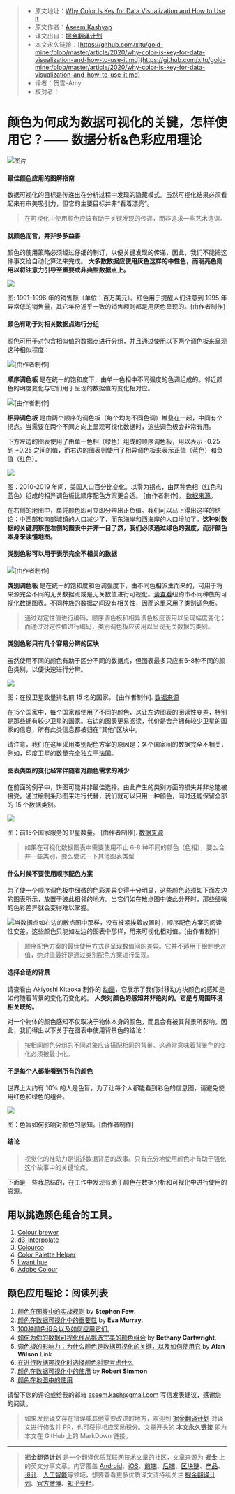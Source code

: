 > * 原文地址：[Why Color Is Key for Data Visualization and How to Use It](https://towardsdatascience.com/why-color-is-key-for-data-visualization-and-how-to-use-it-b24627116b71)
> * 原文作者：[Aseem Kashyap](https://medium.com/@aseem.kash)
> * 译文出自：[掘金翻译计划](https://github.com/xitu/gold-miner)
> * 本文永久链接：[https://github.com/xitu/gold-miner/blob/master/article/2020/why-color-is-key-for-data-visualization-and-how-to-use-it.md](https://github.com/xitu/gold-miner/blob/master/article/2020/why-color-is-key-for-data-visualization-and-how-to-use-it.md)
> * 译者：贺雪-Amy
> * 校对者：

# 颜色为何成为数据可视化的关键，怎样使用它？—— 数据分析&色彩应用理论

![图片](https://user-images.githubusercontent.com/5164225/91420085-bea57e80-e886-11ea-9bd5-f291b8da6711.png)

#### 最佳颜色应用的图解指南

数据可视化的目标是传递出在分析过程中发现的隐藏模式。虽然可视化结果必须看起来有审美吸引力，但它的主要目标并非“看着漂亮”。

> 在可视化中使用颜色应该有助于关键发现的传递，而非追求一些艺术造诣。

#### 就颜色而言，并非多多益善

颜色的使用策略必须经过仔细的制订，以便关键发现的传递，因此，我们不能把这件事交给自动化算法来完成。 **大多数数据应使用灰色这样的中性色，而明亮色则用以将注意力引导至重要或非典型数据点上。**

![](https://cdn-images-1.medium.com/max/2000/1*k67hW4R2Pb6NWdFgXJ5wFg.png)

图: 1991–1996 年的销售额（单位：百万美元）。红色用于提醒人们注意到 1995 年异常低的销售量，其它年份近乎一致的销售额则都是用灰色呈现的。[由作者制作]

#### 颜色有助于对相关数据点进行分组

颜色可用于对包含相似值的数据点进行分组，并且通过使用以下两个调色板来呈现这种相似程度：

![[由作者制作]](https://cdn-images-1.medium.com/max/2000/1*dhyh0FhGdRKBtQYuNXYFig.png)

**顺序调色板** 是在统一的饱和度下，由单一色相中不同强度的色调组成的。邻近颜色的明度变化与它们用于呈现的数据值的变化相对应。

![[由作者制作]](https://cdn-images-1.medium.com/max/2000/1*Rps6Rqc2LbFZyhW1YIyHLw.png)

**相异调色板** 是由两个顺序的调色板（每个均为不同色调）堆叠在一起，中间有个拐点。当需要在两个不同方向上呈现可视化数据时，这些调色板会非常有用。

下方左边的图表使用了由单一色相（绿色）组成的顺序调色板，用以表示 -0.25 到 +0.25 之间的值，而右边的图表则使用了相异调色板来表示正值（蓝色）和负值（红色）。

![](https://cdn-images-1.medium.com/max/2620/1*ypk58BjbbjxuB0VUslVyKw.png)

图：2010-2019 年间，美国人口百分比变化。以零为拐点，由两种色相（红色和蓝色）组成的相异调色板比顺序配色方案更合适。 \[由作者制作\]。 [数据来源](https://www.census.gov/data/datasets/time-series/demo/popest/2010s-counties-total.html)。

在右侧的地图中，单凭颜色即可立即分辨出正负值。我们可以马上得出这样的结论：中西部和南部城镇的人口减少了，而东海岸和西海岸的人口增加了。**这种对数据的关键洞察在左侧的图表中并非一目了然，我们必须通过绿色的强度，而非颜色本身来读懂地图。**

#### 类别色彩可以用于表示完全不相关的数据

![[由作者制作]](https://cdn-images-1.medium.com/max/2000/1*16lnKOqQDF2nWfRhEzLkhg.png)

**类别调色板** 是在统一的饱和度和色调强度下，由不同色相派生而来的，可用于将来源完全不同的无关数据点或是无关数值进行可视化。[请查看](http://archive.nytimes.com/www.nytimes.com/interactive/2011/01/23/nyregion/20110123-nyc-ethnic-neighborhoods-map.html?_r=0)纽约市不同种族的可视化数据图表。不同种族的数据之间没有相关性，因而这里采用了类别调色板。

> 通过对定性值进行编码，顺序调色板和相异调色板应该用以呈现幅度变化；而通过对定性值进行编码，类别调色板应该用以呈现无关数据的类别。

#### 类别色彩只有几个容易分辨的区块

虽然使用不同的颜色有助于区分不同的数据点，但图表最多只应有6-8种不同的颜色类别，以便快速进行分辨。

![](https://cdn-images-1.medium.com/max/2482/1*WTKqzvNWimO5Hxe-HZJiZw.png)

图：在役卫星数量排名前 15 名的国家。 \[由作者制作\]. [数据来源](https://www.n2yo.com/satellites/?c=&t=country)

在15个国家中，每个国家都使用了不同的颜色，这让左边图表的阅读性变差，特别是那些拥有较少卫星的国家。右边的图表更易阅读，代价是舍弃拥有较少卫星的国家的信息，所有此类信息都被归在“其他”区块中。

请注意，我们在这里采用类别配色方案的原因是：各个国家间的数据完全不相关，例如，印度卫星的数量完全独立于法国。

#### 图表类型的变化经常伴随着对颜色需求的减少

在前面的例子中，饼图可能并非最佳选择。由此产生的类别方面的损失并非总能被接受。通过绘制条形图来进行代替，我们就可以只用一种颜色，同时还能保留全部的 15 个数据类别。

![](https://cdn-images-1.medium.com/max/2000/1*3dvxxps_iDNeTuZICwyd4g.png)

图：前15个国家服务的卫星数量。 \[由作者制作\]. [数据来源](https://www.n2yo.com/satellites/?c=&t=country)

> 如果在可视化数据图表中需要使用不止 6-8 种不同的颜色（色相），要么合并一些类别，要么尝试一下其他图表类型

#### 什么时候不要使用顺序配色方案

为了使一个顺序调色板中细微的色彩差异变得十分明显，这些颜色必须如下面左边的图表所示，放置于彼此相邻的地方。当它们如在散点图中彼此分开时，那些细微的色彩差异就会变得难以掌握。

![当数据点如右边的散点图中那样，没有被紧挨着放置时，顺序配色方案的阅读性变差。这些颜色只能如左边的图表中那样，用来可视化相对值。[由作者制作]](https://cdn-images-1.medium.com/max/2000/1*HqwJC1UmrFRhlvrbss7JnQ.png)

> 顺序配色方案的最佳使用方式是呈现数值间的差异。它并不适用于绘制绝对值，绝对值最好是通过类别配色方案进行呈现。

#### 选择合适的背景

请查看由 Akiyoshi Kitaoka 制作的 [动画](https://twitter.com/i/status/1028473566193315841)，它展示了我们对移动方块颜色的感知是如何随着背景的变化而变化的。 **人类对颜色的感知并非绝对的。它是与周围环境相关联的。**

对一个物体的颜色感知不仅取决于物体本身的颜色，而且会有被其背景所影响。因此，我们得出以下关于在图表中使用背景色的结论：

> 按相同颜色分组的不同对象应该搭配相同的背景。这通常意味着背景色的变化必须被最小化。

#### 不是每个人都能看到所有的颜色

世界上大约有 10% 的人是色盲，为了让每个人都能看到彩色的信息图，请避免使用红色和绿色的组合。

![](https://cdn-images-1.medium.com/max/2000/1*a411ds64pbdeuwK7R5yu3w.png)

图：色盲如何影响对颜色的感知。\[由作者制作\]

#### 结论

> 视觉化的推动力是讲述数据背后的故事。只有充分地使用颜色才有助于强化这个故事中的关键论点。

下面是一些我总结的，在工作中发现有助于颜色在数据分析和可视化中进行使用的资源。

## 用以挑选颜色组合的工具。

1. [Colour brewer](https://colorbrewer2.org/#type=qualitative&scheme=Set3&n=6)
2. [d3-interpolate](https://github.com/d3/d3-interpolate)
3. [Colourco](https://colourco.de)
4. [Color Palette Helper](https://vis4.net/palettes/#/9|d|00429d,96ffea,ffffe0|ffffe0,ff005e,93003a|1|1)
5. [I want hue](https://medialab.github.io/iwanthue/)
6. [Adobe Colour](https://color.adobe.com/create/color-wheel)

## 颜色应用理论：阅读列表

1. [颜色在图表中的实战规则](https://nbisweden.github.io/Rcourse/files/rules_for_using_color.pdf) by **Stephen Few**.
2. [颜色在数据可视化中的重要性](https://www.forbes.com/sites/evamurray/2019/03/22/the-importance-of-color-in-data-visualizations/#451901e057ec) by **Eva Murray**.
3. [100种颜色组合以及如何应用它们.](https://www.canva.com/learn/100-color-combinations/)
4. [如何为你的数据可视化作品挑选完美的颜色组合](https://blog.hubspot.com/marketing/color-combination-data-visualization) by **Bethany Cartwright**.
5. [调色板的影响力：为什么颜色是数据可视化的关键，以及如何使用它](https://theblog.adobe.com/the-power-of-the-palette-why-color-is-key-in-data-visualization-and-how-to-use-it/) by **Alan Wilson** Link
6. [在进行数据可视化时选择颜色时要考虑什么](https://www.dataquest.io/blog/what-to-consider-when-choosing-colors-for-data-visualization/)
7. [颜色在数据可视化中的使用](https://earthobservatory.nasa.gov/resources/blogs/intro_to_color_for_visualization.pdf) by **Robert Simmon**
8. [颜色在地图中的使用](https://morphocode.com/the-use-of-color-in-maps/)

请留下您的评论或给我的邮箱 aseem.kash@gmail.com 写信发表建议，感谢您的阅读。

> 如果发现译文存在错误或其他需要改进的地方，欢迎到 [掘金翻译计划](https://github.com/xitu/gold-miner) 对译文进行修改并 PR，也可获得相应奖励积分。文章开头的 **本文永久链接** 即为本文在 GitHub 上的 MarkDown 链接。

---

> [掘金翻译计划](https://github.com/xitu/gold-miner) 是一个翻译优质互联网技术文章的社区，文章来源为 [掘金](https://juejin.im) 上的英文分享文章。内容覆盖 [Android](https://github.com/xitu/gold-miner#android)、[iOS](https://github.com/xitu/gold-miner#ios)、[前端](https://github.com/xitu/gold-miner#前端)、[后端](https://github.com/xitu/gold-miner#后端)、[区块链](https://github.com/xitu/gold-miner#区块链)、[产品](https://github.com/xitu/gold-miner#产品)、[设计](https://github.com/xitu/gold-miner#设计)、[人工智能](https://github.com/xitu/gold-miner#人工智能)等领域，想要查看更多优质译文请持续关注 [掘金翻译计划](https://github.com/xitu/gold-miner)、[官方微博](http://weibo.com/juejinfanyi)、[知乎专栏](https://zhuanlan.zhihu.com/juejinfanyi)。
